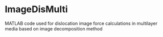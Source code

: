 # ImageDisMulti
MATLAB code used for dislocation image force calculations in multilayer media based on image decomposition method
